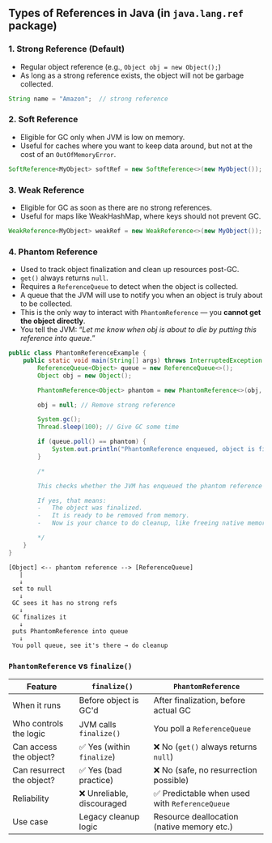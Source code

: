## Types of References in Java (in `java.lang.ref` package)

### 1. Strong Reference (Default)

- Regular object reference (e.g., `Object obj = new Object();`)
- As long as a strong reference exists, the object will not be garbage collected.

```java
String name = "Amazon";  // strong reference
```

### 2. Soft Reference

- Eligible for GC only when JVM is low on memory.
- Useful for caches where you want to keep data around, but not at the cost of an `OutOfMemoryError`.

```java
SoftReference<MyObject> softRef = new SoftReference<>(new MyObject());
```

### 3. Weak Reference

- Eligible for GC as soon as there are no strong references.
- Useful for maps like WeakHashMap, where keys should not prevent GC.

```java
WeakReference<MyObject> weakRef = new WeakReference<>(new MyObject());
```

### 4. Phantom Reference

- Used to track object finalization and clean up resources post-GC.
- `get()` always returns `null`.
- Requires a `ReferenceQueue` to detect when the object is collected.
- A queue that the JVM will use to notify you when an object is truly about to be collected.
- This is the only way to interact with `PhantomReference` — you **cannot get the object directly**.
- You tell the JVM: “_Let me know when obj is about to die by putting this reference into queue._”

```java
public class PhantomReferenceExample {
    public static void main(String[] args) throws InterruptedException {
        ReferenceQueue<Object> queue = new ReferenceQueue<>();
        Object obj = new Object();

        PhantomReference<Object> phantom = new PhantomReference<>(obj, queue);

        obj = null; // Remove strong reference

        System.gc();
        Thread.sleep(100); // Give GC some time

        if (queue.poll() == phantom) {
            System.out.println("PhantomReference enqueued, object is finalized and GC-ready.");
        }

        /*

        This checks whether the JVM has enqueued the phantom reference into the queue.

        If yes, that means:
        -   The object was finalized.
        -   It is ready to be removed from memory.
        -   Now is your chance to do cleanup, like freeing native memory.

        */
    }
}
```

```text
[Object] <-- phantom reference --> [ReferenceQueue]
   |
   ↓
 set to null
   ↓
 GC sees it has no strong refs
   ↓
 GC finalizes it
   ↓
 puts PhantomReference into queue
   ↓
 You poll queue, see it's there → do cleanup
```

### `PhantomReference` vs `finalize()`

| Feature                   | `finalize()`               | `PhantomReference`                             |
| ------------------------- | -------------------------- | ---------------------------------------------- |
| When it runs              | Before object is GC'd      | After finalization, before actual GC           |
| Who controls the logic    | JVM calls `finalize()`     | You poll a `ReferenceQueue`                    |
| Can access the object?    | ✅ Yes (within `finalize`) | ❌ No (`get()` always returns `null`)          |
| Can resurrect the object? | ✅ Yes (bad practice)      | ❌ No (safe, no resurrection possible)         |
| Reliability               | ❌ Unreliable, discouraged | ✅ Predictable when used with `ReferenceQueue` |
| Use case                  | Legacy cleanup logic       | Resource deallocation (native memory etc.)     |
